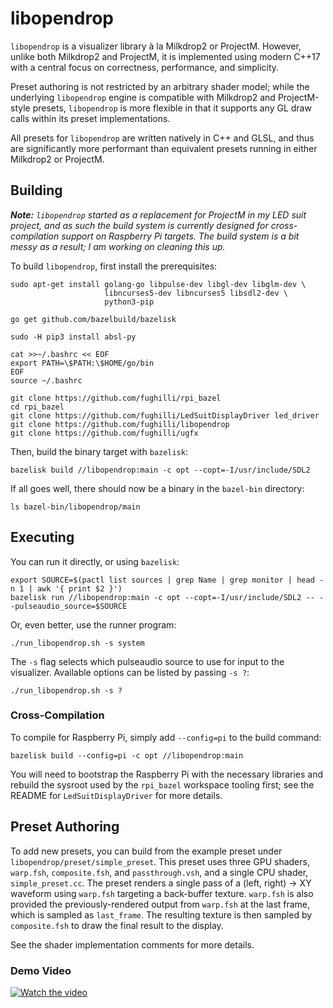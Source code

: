 # libopendrop

`libopendrop` is a visualizer library à la Milkdrop2 or ProjectM. However,
unlike both Milkdrop2 and ProjectM, it is implemented using modern C++17 with a
central focus on correctness, performance, and simplicity.

Preset authoring is not restricted by an arbitrary shader model; while the
underlying `libopendrop` engine is compatible with Milkdrop2 and ProjectM-style
presets, `libopendrop` is more flexible in that it supports any GL draw calls
within its preset implementations.

All presets for `libopendrop` are written natively in C++ and GLSL, and thus are
significantly more performant than equivalent presets running in either
Milkdrop2 or ProjectM.

## Building

_**Note:** `libopendrop` started as a replacement for ProjectM in my LED suit
project, and as such the build system is currently designed for
cross-compilation support on Raspberry Pi targets. The build system is a bit
messy as a result; I am working on cleaning this up._

To build `libopendrop`, first install the prerequisites:

```
sudo apt-get install golang-go libpulse-dev libgl-dev libglm-dev \
                     libncurses5-dev libncurses5 libsdl2-dev \
                     python3-pip

go get github.com/bazelbuild/bazelisk

sudo -H pip3 install absl-py

cat >>~/.bashrc << EOF
export PATH=\$PATH:\$HOME/go/bin
EOF
source ~/.bashrc

git clone https://github.com/fughilli/rpi_bazel
cd rpi_bazel
git clone https://github.com/fughilli/LedSuitDisplayDriver led_driver
git clone https://github.com/fughilli/libopendrop
git clone https://github.com/fughilli/ugfx
```

Then, build the binary target with `bazelisk`:

```
bazelisk build //libopendrop:main -c opt --copt=-I/usr/include/SDL2
```

If all goes well, there should now be a binary in the `bazel-bin` directory:

```
ls bazel-bin/libopendrop/main
```

## Executing

You can run it directly, or using `bazelisk`:

```
export SOURCE=$(pactl list sources | grep Name | grep monitor | head -n 1 | awk '{ print $2 }')
bazelisk run //libopendrop:main -c opt --copt=-I/usr/include/SDL2 -- --pulseaudio_source=$SOURCE

```

Or, even better, use the runner program:

```
./run_libopendrop.sh -s system
```

The `-s` flag selects which pulseaudio source to use for input to the
visualizer. Available options can be listed by passing `-s ?`:

```
./run_libopendrop.sh -s ?
```

### Cross-Compilation

To compile for Raspberry Pi, simply add `--config=pi` to the build command:

```
bazelisk build --config=pi -c opt //libopendrop:main
```

You will need to bootstrap the Raspberry Pi with the necessary libraries and
rebuild the sysroot used by the `rpi_bazel` workspace tooling first; see the
README for `LedSuitDisplayDriver` for more details.

## Preset Authoring

To add new presets, you can build from the example preset under
`libopendrop/preset/simple_preset`. This preset uses three GPU shaders,
`warp.fsh`, `composite.fsh`, and `passthrough.vsh`, and a single CPU shader,
`simple_preset.cc`. The preset renders a single pass of a (left, right) -> XY
waveform using `warp.fsh` targeting a back-buffer texture. `warp.fsh` is also
provided the previously-rendered output from `warp.fsh` at the last frame, which
is sampled as `last_frame`. The resulting texture is then sampled by
`composite.fsh` to draw the final result to the display.

See the shader implementation comments for more details.

### Demo Video

[![Watch the video](https://img.youtube.com/vi/-21v8h5zDC4/2.jpg)](https://www.youtube.com/watch?v=-21v8h5zDC4)

